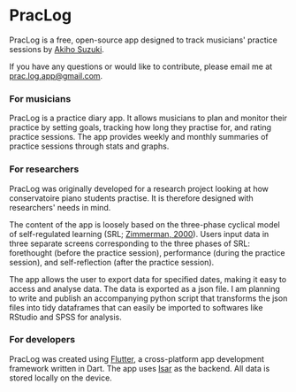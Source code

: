 # PracLog

PracLog is a free, open-source app designed to track musicians' practice sessions by [Akiho Suzuki](https://akihosuzuki.com).

If you have any questions or would like to contribute, please email me at [prac.log.app@gmail.com](mailto:prac.log.app@gmail.com).

### For musicians
PracLog is a practice diary app. It allows musicians to plan and monitor their practice by setting goals, tracking how long they practise for, and rating practice sessions. The app provides weekly and monthly summaries of practice sessions through stats and graphs.

### For researchers
PracLog was originally developed for a research project looking at how conservatoire piano students practise. It is therefore designed with researchers' needs in mind.

The content of the app is loosely based on the three-phase cyclical model of self-regulated learning (SRL; [Zimmerman, 2000](https://doi.org/10.1016/B978-012109890-2/50031-7)). Users input data in three separate screens corresponding to the three phases of SRL: forethought (before the practice session), performance (during the practice session), and self-reflection (after the practice session).

The app allows the user to export data for specified dates, making it easy to access and analyse data. The data is exported as a json file. I am planning to write and publish an accompanying python script that transforms the json files into tidy dataframes that can easily be imported to softwares like RStudio and SPSS for analysis.

### For developers
PracLog was created using [Flutter](https://flutter.dev/), a cross-platform app development framework written in Dart. The app uses [Isar](https://isar.dev/) as the backend. All data is stored locally on the device.
